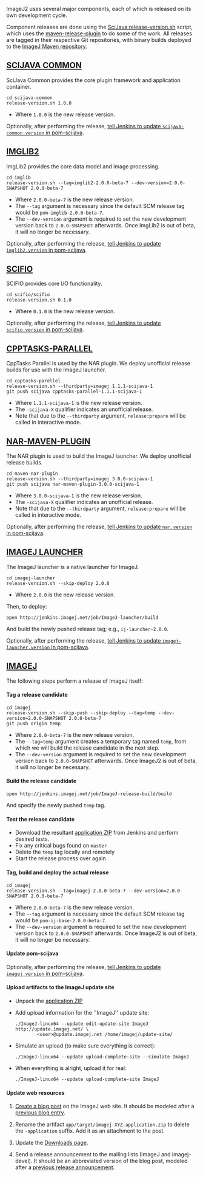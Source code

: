 ImageJ2 uses several major components, each of which is released on its own
development cycle.

Component releases are done using the [SciJava
release-version.sh](https://github.com/scijava/scijava-common/blob/master/bin/release-version.sh)
script, which uses the
[maven-release-plugin](http://maven.apache.org/maven-release/maven-release-plugin/)
to do some of the work. All releases are tagged in their respective Git
repositories, with binary builds deployed to the [ImageJ Maven
repository](http://maven.imagej.net/).

## [SCIJAVA COMMON](https://github.com/scijava/scijava-common)

SciJava Common provides the core plugin framework and application container.

    cd scijava-common
    release-version.sh 1.0.0

- Where `1.0.0` is the new release version.

Optionally, after performing the release, [tell Jenkins to update
`scijava-common.version` in
pom-scijava](http://jenkins.imagej.net/view/SciJava/job/Bump-POM-SciJava/build).

## [IMGLIB2](https://github.com/imagej/imglib)

ImgLib2 provides the core data model and image processing.

    cd imglib
    release-version.sh --tag=imglib2-2.0.0-beta-7 --dev-version=2.0.0-SNAPSHOT 2.0.0-beta-7

- Where `2.0.0-beta-7` is the new release version.
- The `--tag` argument is necessary since the default
  SCM release tag would be `pom-imglib-2.0.0-beta-7`.
- The `--dev-version` argument is required to set the new
  development version back to `2.0.0-SNAPSHOT` afterwards.
  Once ImgLib2 is out of beta, it will no longer be necessary.

Optionally, after performing the release, [tell Jenkins to update
`imglib2.version` in
pom-scijava](http://jenkins.imagej.net/view/SciJava/job/Bump-POM-SciJava/build).

## [SCIFIO](https://github.com/scifio/scifio)

SCIFIO provides core I/O functionality.

    cd scifio/scifio
    release-version.sh 0.1.0

- Where `0.1.0` is the new release version.

Optionally, after performing the release, [tell Jenkins to update
`scifio.version` in
pom-scijava](http://jenkins.imagej.net/view/SciJava/job/Bump-POM-SciJava/build).

## [CPPTASKS-PARALLEL](https://github.com/scijava/cpptasks-parallel)

CppTasks Parallel is used by the NAR plugin.
We deploy unofficial release builds for use with the ImageJ launcher.

    cd cpptasks-parellel
    release-version.sh --thirdparty=imagej 1.1.1-scijava-1
    git push scijava cpptasks-parallel-1.1.1-scijava-1

- Where `1.1.1-scijava-1` is the new release version.
- The `-scijava-X` qualifier indicates an unofficial release.
- Note that due to the `--thirdparty` argument,
  `release:prepare` will be called in interactive mode.

## [NAR-MAVEN-PLUGIN](https://github.com/scijava/maven-nar-plugin)

The NAR plugin is used to build the ImageJ launcher.
We deploy unofficial release builds.

    cd maven-nar-plugin
    release-version.sh --thirdparty=imagej 3.0.0-scijava-1
    git push scijava nar-maven-plugin-3.0.0-scijava-1

- Where `3.0.0-scijava-1` is the new release version.
- The `-scijava-X` qualifier indicates an unofficial release.
- Note that due to the `--thirdparty` argument,
  `release:prepare` will be called in interactive mode.

Optionally, after performing the release, [tell Jenkins to update
`nar.version` in
pom-scijava](http://jenkins.imagej.net/view/SciJava/job/Bump-POM-SciJava/build).

## [IMAGEJ LAUNCHER](https://github.com/imagej/imagej-launcher)

The ImageJ launcher is a native launcher for ImageJ.

    cd imagej-launcher
    release-version.sh --skip-deploy 2.0.0

- Where `2.0.0` is the new release version.

Then, to deploy:

    open http://jenkins.imagej.net/job/ImageJ-launcher/build

And build the newly pushed release tag; e.g., `ij-launcher-2.0.0`.

Optionally, after performing the release, [tell Jenkins to update
`imagej-launcher.version` in
pom-scijava](http://jenkins.imagej.net/view/SciJava/job/Bump-POM-SciJava/build).

## [IMAGEJ](https://github.com/imagej/imagej)

The following steps perform a release of ImageJ itself:

#### Tag a release candidate

    cd imagej
    release-version.sh --skip-push --skip-deploy --tag=temp --dev-version=2.0.0-SNAPSHOT 2.0.0-beta-7
    git push origin temp

- Where `2.0.0-beta-7` is the new release version.
- The `--tag=temp` argument creates a temporary tag named `temp`,
  from which we will build the release candidate in the next step.
- The `--dev-version` argument is required to set the new
  development version back to `2.0.0-SNAPSHOT` afterwards.
  Once ImageJ2 is out of beta, it will no longer be necessary.

#### Build the release candidate

    open http://jenkins.imagej.net/job/ImageJ-release-build/build

And specify the newly pushed `temp` tag.

#### Test the release candidate

- Download the resultant [application
  ZIP](http://jenkins.imagej.net/job/ImageJ-release-build/lastSuccessfulBuild/artifact/app/target/)
  from Jenkins and perform desired tests.
- Fix any critical bugs found on `master`
- Delete the `temp` tag locally and remotely
- Start the release process over again

#### Tag, build and deploy the actual release

    cd imagej
    release-version.sh --tag=imagej-2.0.0-beta-7 --dev-version=2.0.0-SNAPSHOT 2.0.0-beta-7

- Where `2.0.0-beta-7` is the new release version.
- The `--tag` argument is necessary since the default
  SCM release tag would be `pom-ij-base-2.0.0-beta-7`.
- The `--dev-version` argument is required to set the new
  development version back to `2.0.0-SNAPSHOT` afterwards.
  Once ImageJ2 is out of beta, it will no longer be necessary.

#### Update pom-scijava

Optionally, after performing the release, [tell Jenkins to update
`imagej.version` in
pom-scijava](http://jenkins.imagej.net/view/SciJava/job/Bump-POM-SciJava/build).

#### Upload artifacts to the ImageJ update site

- Unpack the [application
  ZIP](http://jenkins.imagej.net/job/ImageJ-release-build/lastSuccessfulBuild/artifact/app/target/)
- Add upload information for the ''ImageJ'' update site:
  
  ```
  ./ImageJ-linux64 --update edit-update-site ImageJ http://update.imagej.net/ \
          <user>@update.imagej.net /home/imagej/update-site/
  ```
- Simulate an upload (to make sure everything is correct):
  
  ```
  ./ImageJ-linux64 --update upload-complete-site --simulate ImageJ
  ```
- When everything is alright, upload it for real:
  
  ```
  ./ImageJ-linux64 --update upload-complete-site ImageJ
  ```

#### Update web resources

1. [Create a blog post](http://developer.imagej.net/node/add/blog) on the
   ImageJ web site. It should be modeled after a [previous blog
   entry](http://developer.imagej.net/2012/07/13/imagej-v200-beta3).

2. Rename the artifact `app/target/imagej-XYZ-application.zip` to delete the
   `-application` suffix. Add it as an attachment to the post.

3. Update the [Downloads page](http://developer.imagej.net/downloads).

4. Send a release announcement to the mailing lists (ImageJ and imagej-devel).
   It should be an abbreviated version of the blog post, modeled after a
   [previous release
   announcement](http://imagej.net/pipermail/imagej-devel/2012-May/000975.html).
